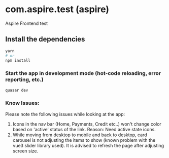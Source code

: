 # com.aspire.test (aspire)

Aspire Frontend test

## Install the dependencies

```bash
yarn
# or
npm install
```

### Start the app in development mode (hot-code reloading, error reporting, etc.)

```bash
quasar dev
```

### Know Issues:

Please note the following issues while looking at the app:

1. Icons in the nav bar (Home, Payments, Credit etc..) won't change color based on 'active' status of the link. Reason: Need active state icons.
2. While moving from desktop to mobile and back to desktop, card carousel is not adjusting the items to show (known problem with the vue3 slider library used). It is advised to refresh the page after adjusting screen size.
